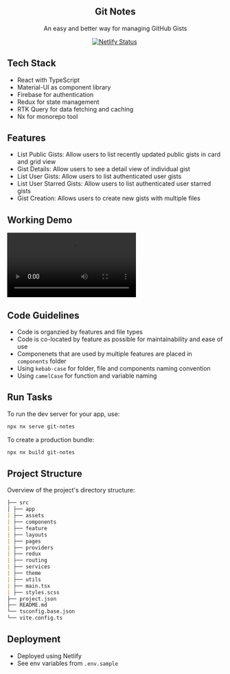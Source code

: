 <!-- PROJECT INFO -->
<br />
<div align="center">
  <h2 align="center"><b>Git Notes</b></h2>
  <p align="center">
    An easy and better way for managing GitHub Gists
  </p>
</div>

<!-- BUILD STATUS -->
<div align="center">

[![Netlify Status](https://api.netlify.com/api/v1/badges/f0115d4a-d284-4a23-b2c0-f3176e5f730e/deploy-status)](https://app.netlify.com/sites/git-notes/deploys)&nbsp;

</div>

## Tech Stack

- React with TypeScript
- Material-UI as component library
- Firebase for authentication
- Redux for state management
- RTK Query for data fetching and caching
- Nx for monorepo tool

## Features

- List Public Gists: Allow users to list recently updated public gists in card and grid view
- Gist Details: Allow users to see a detail view of individual gist
- List User Gists: Allow users to list authenticated user gists
- List User Starred Gists: Allow users to list authenticated user starred gists
- Gist Creation: Allows users to create new gists with multiple files

## Working Demo

![Demo](./demo/demo.webm)

## Code Guidelines

- Code is organzied by features and file types
- Code is co-located by feature as possible for maintainability and ease of use
- Componenets that are used by multiple features are placed in `components` folder
- Using `kebab-case` for folder, file and components naming convention
- Using `camelCase` for function and variable naming

## Run Tasks

To run the dev server for your app, use:

```sh
npx nx serve git-notes
```

To create a production bundle:

```sh
npx nx build git-notes
```

## Project Structure

Overview of the project's directory structure:

```md
├── src
│ ├── app
| ├── assets
| ├── components
| ├── feature
| ├── layouts
| ├── pages
| ├── providers
| ├── redux
| ├── routing
| ├── services
| ├── theme
| ├── utils
| ├── main.tsx
| ├── styles.scss
├── project.json
├── README.md
└── tsconfig.base.json
└── vite.config.ts
```

## Deployment

- Deployed using Netlify
- See env variables from `.env.sample`
